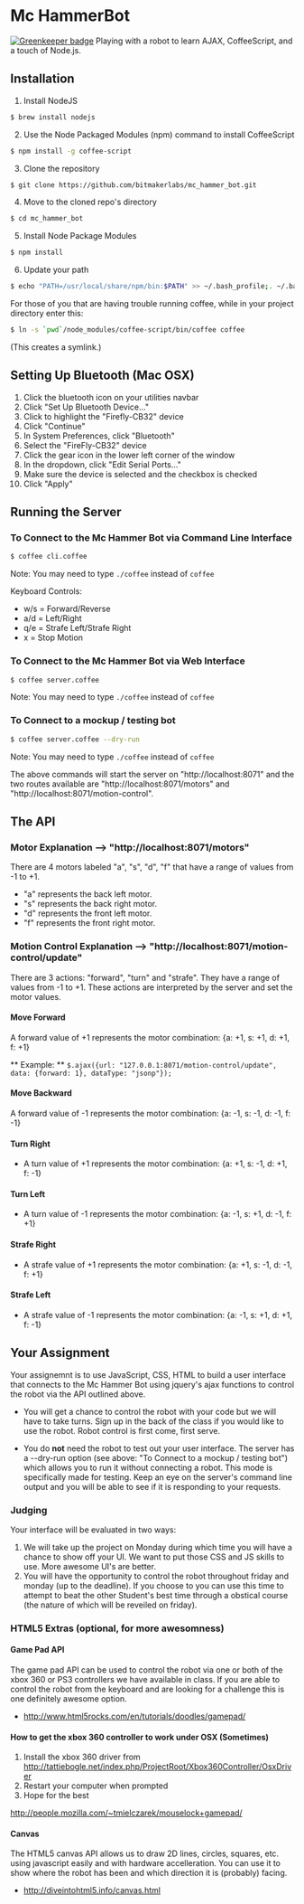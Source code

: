 # Mc HammerBot

[![Greenkeeper badge](https://badges.greenkeeper.io/timestep/mchammerbot.svg)](https://greenkeeper.io/)
Playing with a robot to learn AJAX, CoffeeScript, and a touch of Node.js.

## Installation

1. Install NodeJS
```bash
$ brew install nodejs
```

2. Use the Node Packaged Modules (npm) command to install CoffeeScript
```bash
$ npm install -g coffee-script
```

3. Clone the repository
```bash
$ git clone https://github.com/bitmakerlabs/mc_hammer_bot.git
```

4. Move to the cloned repo's directory
```bash
$ cd mc_hammer_bot
```

5. Install Node Package Modules
```bash
$ npm install
```

6. Update your path
```bash
$ echo "PATH=/usr/local/share/npm/bin:$PATH" >> ~/.bash_profile;. ~/.bash_profile
```

For those of you that are having trouble running coffee, while in your project directory enter this:
```bash
$ ln -s `pwd`/node_modules/coffee-script/bin/coffee coffee
```
(This creates a symlink.)

## Setting Up Bluetooth (Mac OSX)

1. Click the bluetooth icon on your utilities navbar
2. Click "Set Up Bluetooth Device..."
3. Click to highlight the "Firefly-CB32" device
4. Click "Continue"
5. In System Preferences, click "Bluetooth"
6. Select the "FireFly-CB32" device
7. Click the gear icon in the lower left corner of the window
8. In the dropdown, click "Edit Serial Ports..."
9. Make sure the device is selected and the checkbox is checked
10. Click "Apply"

## Running the Server

### To Connect to the Mc Hammer Bot via Command Line Interface
```bash
$ coffee cli.coffee
```
Note: You may need to type `./coffee` instead of `coffee`

Keyboard Controls:

* w/s = Forward/Reverse
* a/d = Left/Right
* q/e = Strafe Left/Strafe Right
* x = Stop Motion

### To Connect to the Mc Hammer Bot via Web Interface
```bash
$ coffee server.coffee
```
Note: You may need to type `./coffee` instead of `coffee`

### To Connect to a mockup / testing bot
```bash
$ coffee server.coffee --dry-run
```
Note: You may need to type `./coffee` instead of `coffee`

The above commands will start the server on "http://localhost:8071" and the two routes available are "http://localhost:8071/motors" and "http://localhost:8071/motion-control".

## The API

### Motor Explanation --> "http://localhost:8071/motors"

There are 4 motors labeled "a", "s", "d", "f" that have a range of values from -1 to +1.

* "a" represents the back left motor.
* "s" represents the back right motor.
* "d" represents the front left motor.
* "f" represents the front right motor.

### Motion Control Explanation --> "http://localhost:8071/motion-control/update"

There are 3 actions: "forward", "turn" and "strafe". They have a range of values from -1 to +1. These actions are interpreted by the server and set the motor values.

#### Move Forward

A forward value of +1 represents the motor combination: {a: +1, s: +1, d: +1, f: +1}

** Example: ** `$.ajax({url: "127.0.0.1:8071/motion-control/update", data: {forward: 1}, dataType: "jsonp"}); `

#### Move Backward

A forward value of -1 represents the motor combination: {a: -1, s: -1, d: -1, f: -1}

#### Turn Right
- A turn value of +1 represents the motor combination: {a: +1, s: -1, d: +1, f: -1}

#### Turn Left
- A turn value of -1 represents the motor combination: {a: -1, s: +1, d: -1, f: +1}

#### Strafe Right
- A strafe value of +1 represents the motor combination: {a: +1, s: -1, d: -1, f: +1}

#### Strafe Left
- A strafe value of -1 represents the motor combination: {a: -1, s: +1, d: +1, f: -1}

## Your Assignment

Your assignemnt is to use JavaScript, CSS, HTML to build a user interface that connects to the Mc Hammer Bot using jquery's ajax functions to control the robot via the API outlined above.

* You will get a chance to control the robot with your code but we will have to take turns. Sign up in the back of the class if you would like to use the robot. Robot control is first come, first serve.

* You do **not** need the robot to test out your user interface. The server has a --dry-run option (see above: "To Connect to a mockup / testing bot") which allows you to run it without connecting a robot. This mode is specifically made for testing. Keep an eye on the server's command line output and you will be able to see if it is responding to your requests.

### Judging
Your interface will be evaluated in two ways:

1. We will take up the project on Monday during which time you will have a chance to show off your UI. We want to put those CSS and JS skills to use. More awesome UI's are better.
2. You will have the opportunity to control the robot throughout friday and monday (up to the deadline). If you choose to you can use this time to attempt to beat the other Student's best time through a obstical course (the nature of which will be reveiled on friday).

### HTML5 Extras (optional, for more awesomness)

#### Game Pad API
The game pad API can be used to control the robot via one or both of the xbox 360 or PS3 controllers we have available in class. If you are able to control the robot from the keyboard and are looking for a challenge this is one definitely awesome option.

* http://www.html5rocks.com/en/tutorials/doodles/gamepad/

#### How to get the xbox 360 controller to work under OSX (Sometimes)

1. Install the xbox 360 driver from http://tattiebogle.net/index.php/ProjectRoot/Xbox360Controller/OsxDriver
2. Restart your computer when prompted
3. Hope for the best

http://people.mozilla.com/~tmielczarek/mouselock+gamepad/

#### Canvas

The HTML5 canvas API allows us to draw 2D lines, circles, squares, etc. using javascript easily and with hardware accelleration. You can use it to show where the robot has been and which direction it is (probably) facing.

* http://diveintohtml5.info/canvas.html
